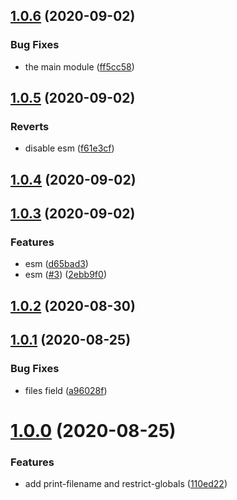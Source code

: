 ## [1.0.6](https://github.com/nlibjs/eslint-plugin/compare/v1.0.5...v1.0.6) (2020-09-02)


### Bug Fixes

* the main module ([ff5cc58](https://github.com/nlibjs/eslint-plugin/commit/ff5cc582075fa697c23102db42b2ddc4f8dfac8d))



## [1.0.5](https://github.com/nlibjs/eslint-plugin/compare/v1.0.4...v1.0.5) (2020-09-02)


### Reverts

* disable esm ([f61e3cf](https://github.com/nlibjs/eslint-plugin/commit/f61e3cf479ef653ac69e42de96be374de09eb226))



## [1.0.4](https://github.com/nlibjs/eslint-plugin/compare/v1.0.3...v1.0.4) (2020-09-02)



## [1.0.3](https://github.com/nlibjs/eslint-plugin/compare/v1.0.2...v1.0.3) (2020-09-02)


### Features

* esm ([d65bad3](https://github.com/nlibjs/eslint-plugin/commit/d65bad3f51056726c336f40946314945fc056aef))
* esm ([#3](https://github.com/nlibjs/eslint-plugin/issues/3)) ([2ebb9f0](https://github.com/nlibjs/eslint-plugin/commit/2ebb9f0501d1a220759bef78d996b6f5252448cf))



## [1.0.2](https://github.com/nlibjs/eslint-plugin/compare/v1.0.1...v1.0.2) (2020-08-30)



## [1.0.1](https://github.com/nlibjs/eslint-plugin/compare/v1.0.0...v1.0.1) (2020-08-25)


### Bug Fixes

* files field ([a96028f](https://github.com/nlibjs/eslint-plugin/commit/a96028f351035b45caa60311989348ebaaa0a47c))



# [1.0.0](https://github.com/nlibjs/eslint-plugin/compare/110ed228d54985eee72941e05fc32dd87d17fe89...v1.0.0) (2020-08-25)


### Features

* add print-filename and restrict-globals ([110ed22](https://github.com/nlibjs/eslint-plugin/commit/110ed228d54985eee72941e05fc32dd87d17fe89))



